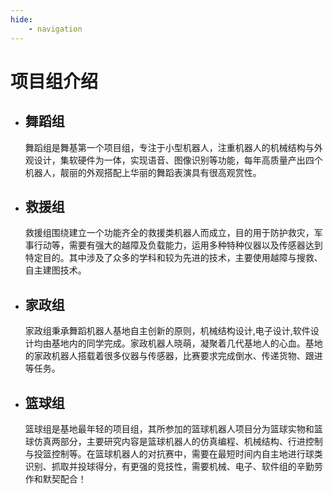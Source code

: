 ```yaml
---
hide:
    - navigation
---
```

# 项目组介绍

<div class="grid cards" markdown>

-   ## 舞蹈组

    舞蹈组是舞基第一个项目组，专注于小型机器人，注重机器人的机械结构与外观设计，集软硬件为一体，实现语音、图像识别等功能，每年高质量产出四个机器人，靓丽的外观搭配上华丽的舞蹈表演具有很高观赏性。

-   ## 救援组

    救援组围绕建立一个功能齐全的救援类机器人而成立，目的用于防护救灾，军事行动等，需要有强大的越障及负载能力，运用多种特种仪器以及传感器达到特定目的。其中涉及了众多的学科和较为先进的技术，主要使用越障与搜救、自主建图技术。

-   ## 家政组

    家政组秉承舞蹈机器人基地自主创新的原则，机械结构设计,电子设计,软件设计均由基地内的同学完成。家政机器人晓萌，凝聚着几代基地人的心血。基地的家政机器人搭载着很多仪器与传感器，比赛要求完成倒水、传递货物、跟进等任务。

-   ## 篮球组

    篮球组是基地最年轻的项目组，其所参加的篮球机器人项目分为篮球实物和篮球仿真两部分，主要研究内容是篮球机器人的仿真编程、机械结构、行进控制与投篮控制等。在篮球机器人的对抗赛中，需要在最短时间内自主地进行球类识别、抓取并投球得分，有更强的竞技性，需要机械、电子、软件组的辛勤劳作和默契配合！

</div>